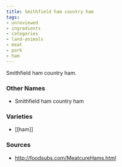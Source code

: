 ```yaml
---
title: Smithfield ham country ham
tags:
- unreviewed
- ingredients
- categories
- land-animals
- meat
- pork
- ham
---
```

Smithfield ham country ham.

### Other Names

* Smithfield ham country ham

### Varieties

* [[ham]]

### Sources
* http://foodsubs.com/MeatcureHams.html
